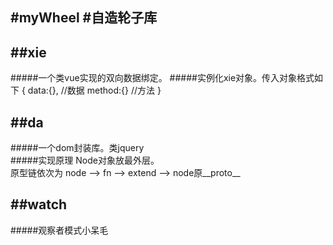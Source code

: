 #myWheel
#自造轮子库
-----------------
##xie
----

#####一个类vue实现的双向数据绑定。
#####实例化xie对象。传入对象格式如下
{
    data:{},  //数据
    method:{}  //方法
}

##da
-----
#####一个dom封装库。类jquery<br>
#####实现原理 Node对象放最外层。<br>
原型链依次为 node --> fn --> extend --> node原__proto__

##watch
-----
#####观察者模式小呆毛
